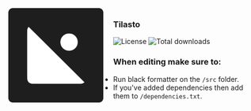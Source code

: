 <img src="/content/Tilasto.svg" align="left" width="192px" height="192px"/>
<img align="left" width="0" height="192px" hspace="10"/>

### Tilasto

<!-- Badges -->
![License](https://img.shields.io/github/license/notaussie/tilasto?style=for-the-badge&logoColor=%231E1E1E&labelColor=%231E1E1E&color=%23FFFFFF)
![Total downloads](https://img.shields.io/github/downloads/notaussie/tilasto/total?style=for-the-badge&logoColor=%23FFFFFF&label=total%20downloads&labelColor=%231E1E1E&color=%23FFFFFF)

### When editing make sure to:
- Run black formatter on the `/src` folder.
- If you've added dependencies then add them to `/dependencies.txt`.